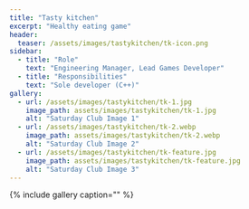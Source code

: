 ```yaml
---
title: "Tasty kitchen"
excerpt: "Healthy eating game"
header:
  teaser: /assets/images/tastykitchen/tk-icon.png
sidebar:
  - title: "Role"
    text: "Engineering Manager, Lead Games Developer"
  - title: "Responsibilities"
    text: "Sole developer (C++)"
gallery:
  - url: /assets/images/tastykitchen/tk-1.jpg
    image_path: assets/images/tastykitchen/tk-1.jpg
    alt: "Saturday Club Image 1"
  - url: /assets/images/tastykitchen/tk-2.webp
    image_path: assets/images/tastykitchen/tk-2.webp
    alt: "Saturday Club Image 2"
  - url: /assets/images/tastykitchen/tk-feature.jpg
    image_path: assets/images/tastykitchen/tk-feature.jpg
    alt: "Saturday Club Image 3" 
---
```


{% include gallery caption="" %}
